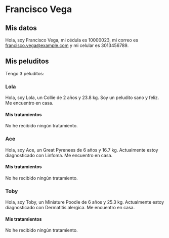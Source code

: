 # Francisco Vega

## Mis datos

Hola, soy Francisco Vega, mi cédula es 10000023, mi correo es francisco.vega@example.com y mi celular es 3013456789.

## Mis peluditos

Tengo 3 peluditos:

### Lola

Hola, soy Lola, un Collie de 2 años y 23.8 kg.
Soy un peludito sano y feliz.
Me encuentro en casa.

#### Mis tratamientos

No he recibido ningún tratamiento.

### Ace

Hola, soy Ace, un Great Pyrenees de 6 años y 16.7 kg.
Actualmente estoy diagnosticado con Linfoma.
Me encuentro en casa.

#### Mis tratamientos

No he recibido ningún tratamiento.

### Toby

Hola, soy Toby, un Miniature Poodle de 6 años y 25.3 kg.
Actualmente estoy diagnosticado con Dermatitis alergica.
Me encuentro en casa.

#### Mis tratamientos

No he recibido ningún tratamiento.

